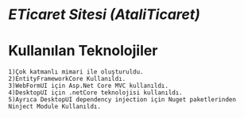 # ***ETicaret Sitesi (AtaliTicaret)***
# Kullanılan Teknolojiler
    1)Çok katmanlı mimari ile oluşturuldu.
    2)EntityFrameworkCore Kullanıldı.
    3)WebFormUI için Asp.Net Core MVC kullanıldı.
    4)DesktopUI için .netCore teknolojisi kullanıldı.
    5)Ayrıca DesktopUI dependency injection için Nuget paketlerinden Ninject Module Kullanıldı.